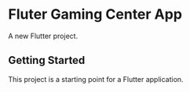 # Fluter Gaming Center App

A new Flutter project.

## Getting Started

This project is a starting point for a Flutter application.
